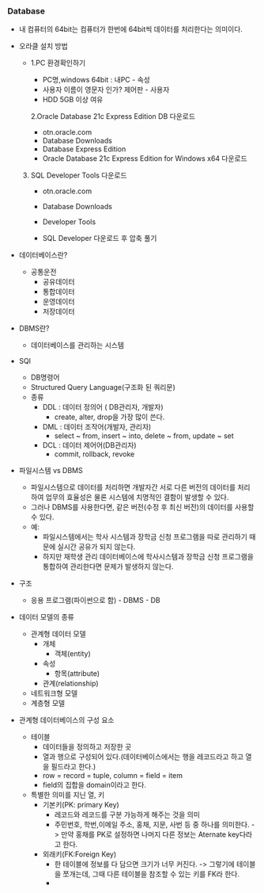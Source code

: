 ### Database

+ 내 컴퓨터의 64bit는 컴퓨터가 한번에 64bit씩 데이터를 처리한다는 의미이다. 

+ 오라클 설치 방법

   + 1.PC 환경확인하기

     + PC명,windows 64bit : 내PC - 속성
     + 사용자 이름이 영문자 인가? 제어판 - 사용자
     + HDD 5GB 이상 여유

     2.Oracle Database 21c Express Edition DB 다운로드

     + otn.oracle.com 
     + Database Downloads 
     + Database Express Edition 
     + Oracle Database 21c Express Edition for Windows x64 다운로드

  3. SQL Developer Tools 다운로드

     - otn.oracle.com 

     - Database Downloads

     - Developer Tools 

     - SQL Developer 다운로드 후 압축  풀기

+ 데이터베이스란?

  + 공통운전
    + 공유데이터
    + 통합데이터
    + 운영데이터
    + 저장데이터

+ DBMS란?

  + 데이터베이스를 관리하는 시스템

+ SQl

  + DB명령어
  + Structured Query Language(구조화 된 쿼리문)
  + 종류
    + DDL : 데이터 정의어 ( DB관리자, 개발자)
      + create, alter, drop을 가장 많이 쓴다.
    + DML : 데이터 조작어(개발자, 관리자)
      + select ~ from, insert ~ into, delete ~ from, update ~ set
    + DCL : 데이터 제어어(DB관리자)
      + commit, rollback, revoke

+ 파일시스템  vs DBMS

  + 파일시스템으로 데이터를 처리하면 개발자간 서로 다른 버전의 데이터를 처리하여 업무의 효율성은 물론 시스템에 치명적인 결함이 발생할 수 있다.
  + 그러나 DBMS를 사용한다면, 같은 버전(수정 후 최신 버전)의 데이터를 사용할 수 있다.
  + 예:
    + 파일시스템에서는 학사 시스템과 장학금 신청 프로그램을 따로 관리하기 때문에 실시간 공유가 되지 않는다.
    + 하지만 재학생 관리 데이터베이스에 학사시스템과 장학금 신청 프로그램을 통합하여 관리한다면 문제가 발생하지 않는다.

+ 구조

  + 응용 프로그램(파이썬으로 함) - DBMS - DB

+ 데이터 모델의 종류

  + 관계형 데이터 모델
    + 개체
      + 객체(entity)
    + 속성
      + 항목(attribute)
    + 관계(relationship)
  + 네트워크형 모델
  + 계층형 모델

+ 관계형 데이터베이스의 구성 요소

  + 테이블
    + 데이터들을 정의하고 저장한 곳
    + 열과 행으로 구성되어 있다.(데이터베이스에서는 행을 레코드라고 하고 열을 필드라고 한다.)
    + row = record = tuple, column = field = item
    + field의 집합을 domain이라고 한다.
  + 특별한 의미를 지닌 열, 키
    + 기본키(PK: primary Key)
      + 레코드와 레코드를 구분 가능하게 해주는 것을 의미 
      + 주민번호, 학번,이메일 주소, 홍채, 지문, 사번 등 중 하나를 의미한다. -> 만약 홍채를 PK로 설정하면 나머지 다른 정보는 Aternate key다라고 한다.  
    + 외래키(FK:Foreign Key)
      + 한 테이블에 정보를 다 담으면 크기가 너무 커진다. -> 그렇기에 테이블을 쪼개는데, 그때 다른 테이블을 참조할 수 있는 키를 FK라 한다.
      +  